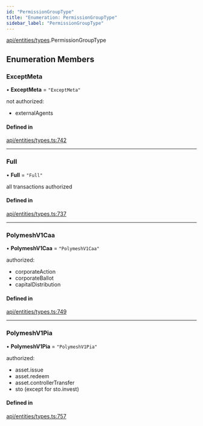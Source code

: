```yaml
---
id: "PermissionGroupType"
title: "Enumeration: PermissionGroupType"
sidebar_label: "PermissionGroupType"
---
```


[api/entities/types](../../../../../modules/API/Entities/Types/Types.md).PermissionGroupType

## Enumeration Members

### ExceptMeta

• **ExceptMeta** = ``"ExceptMeta"``

not authorized:
  - externalAgents

#### Defined in

[api/entities/types.ts:742](https://github.com/PolymeshAssociation/polymesh-sdk/blob/f8a937f04/src/api/entities/types.ts#L742)

___

### Full

• **Full** = ``"Full"``

all transactions authorized

#### Defined in

[api/entities/types.ts:737](https://github.com/PolymeshAssociation/polymesh-sdk/blob/f8a937f04/src/api/entities/types.ts#L737)

___

### PolymeshV1Caa

• **PolymeshV1Caa** = ``"PolymeshV1Caa"``

authorized:
  - corporateAction
  - corporateBallot
  - capitalDistribution

#### Defined in

[api/entities/types.ts:749](https://github.com/PolymeshAssociation/polymesh-sdk/blob/f8a937f04/src/api/entities/types.ts#L749)

___

### PolymeshV1Pia

• **PolymeshV1Pia** = ``"PolymeshV1Pia"``

authorized:
  - asset.issue
  - asset.redeem
  - asset.controllerTransfer
  - sto (except for sto.invest)

#### Defined in

[api/entities/types.ts:757](https://github.com/PolymeshAssociation/polymesh-sdk/blob/f8a937f04/src/api/entities/types.ts#L757)
